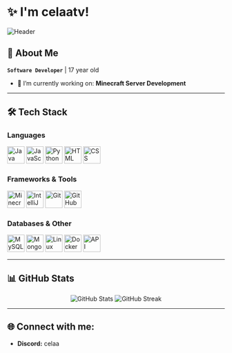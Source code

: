 # ✨ I'm celaatv!

![Header](https://i.pinimg.com/originals/60/e1/c3/60e1c3dfcc9e37a457875a1c3344066e.gif)

## 🚀 About Me
**`Software Developer`** | 17 year old

- 🔭 I’m currently working on: **Minecraft Server Development**

---

## 🛠 Tech Stack

### **Languages**
<p align="left">
  <img src="https://img.icons8.com/fluency/48/000000/java-coffee-cup-logo.png" alt="Java" height="40"/>
  <img src="https://img.icons8.com/color/48/000000/javascript--v1.png" alt="JavaScript" height="40"/>
  <img src="https://img.icons8.com/color/48/000000/python--v1.png" alt="Python" height="40"/>
  <img src="https://img.icons8.com/color/48/000000/html-5--v1.png" alt="HTML" height="40"/>
  <img src="https://img.icons8.com/color/48/000000/css3.png" alt="CSS" height="40"/>
</p>

### **Frameworks & Tools**
<p align="left">
  <img src="https://img.icons8.com/color/48/000000/minecraft-logo.png" alt="Minecraft" height="40"/>
  <img src="https://img.icons8.com/ios-filled/50/000000/idea.png" alt="IntelliJ IDEA" height="40"/>
  <img src="https://img.icons8.com/color/48/000000/git.png" alt="Git" height="40"/>
  <img src="https://img.icons8.com/color/48/000000/github--v1.png" alt="GitHub" height="40"/>
</p>

### **Databases & Other**
<p align="left">
  <img src="https://img.icons8.com/color/48/000000/mysql-logo.png" alt="MySQL" height="40"/>
  <img src="https://img.icons8.com/color/48/000000/mongodb.png" alt="MongoDB" height="40"/>
  <img src="https://img.icons8.com/color/48/000000/linux.png" alt="Linux" height="40"/>
  <img src="https://img.icons8.com/fluency/48/000000/docker.png" alt="Docker" height="40"/>
  <img src="https://img.icons8.com/color/48/000000/api.png" alt="API" height="40"/>
</p>

---

## 📊 GitHub Stats
<p align="center">
  <img src="https://github-readme-stats.vercel.app/api?username=celaatv&show_icons=true&theme=radical" alt="GitHub Stats" />
  <img src="https://github-readme-streak-stats.herokuapp.com/?user=celaatv&theme=radical" alt="GitHub Streak" />
</p>

---

## 🌐 Connect with me:
- **Discord:** celaa

